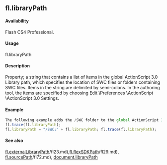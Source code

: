 ## fl.libraryPath

#### Availability

Flash CS4 Professional.

#### Usage

fl.libraryPath

#### Description

Property; a string that contains a list of items in the global ActionScript 3.0 Library path, which specifies the location of SWC files or folders containing SWC files. Items in the string are delimited by semi-colons. In the authoring tool, the items are specified by choosing Edit \Preferences \ActionScript \ActionScript 3.0 Settings.

#### Example

```javascript
The following example adds the /SWC folder to the global ActionScript 3.0 Library path:
fl.trace(fl.libraryPath);
fl.libraryPath = "/SWC;" + fl.libraryPath; fl.trace(fl.libraryPath);

```
#### See also

[fl.externalLibraryPath](#!AdobeDocs/developers-animatesdk-docs/test/flash_object_(fl)/fl23.md)/fl23.md),[fl.flexSDKPath](#!AdobeDocs/developers-animatesdk-docs/test/flash_object_(fl)/fl29.md)/fl29.md), [fl.sourcePath](#!AdobeDocs/developers-animatesdk-docs/test/flash_object_(fl)/fl72.md)/fl72.md), [document.libraryPath](#!AdobeDocs/developers-animatesdk-docs/test/Document_object/docume99.md)
